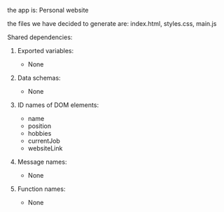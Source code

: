 the app is: Personal website

the files we have decided to generate are: index.html, styles.css, main.js

Shared dependencies:
1. Exported variables:
   - None

2. Data schemas:
   - None

3. ID names of DOM elements:
   - name
   - position
   - hobbies
   - currentJob
   - websiteLink

4. Message names:
   - None

5. Function names:
   - None